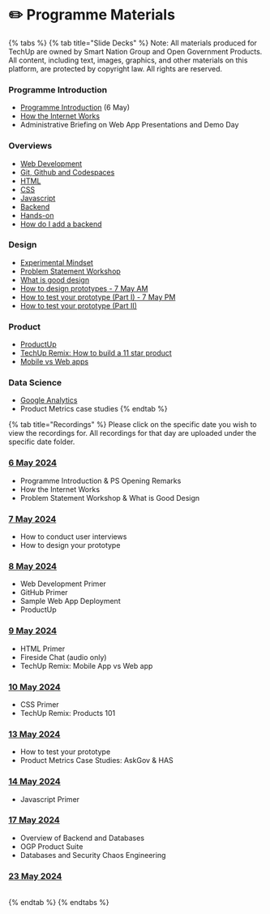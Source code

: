 # ✏️ Programme Materials



{% tabs %}
{% tab title="Slide Decks" %}
Note: All materials produced for TechUp are owned by Smart Nation Group and Open Government Products. All content, including text, images, graphics, and other materials on this platform, are protected by copyright law. All rights are reserved.



### Programme Introduction <a href="#programme-introduction" id="programme-introduction"></a>

* [Programme Introduction](https://drive.google.com/file/d/1UdaOhuF3M\_UmskIIRS6vRlrky\_n9GDPm/view?usp=sharing) (6 May)
* [How the Internet Works](https://docs.google.com/presentation/d/12su5WrpCPGDdJFkRA7WuCRqmAMv29bTyg\_pXOxgYJqg/edit?usp=sharing)
* Administrative Briefing on Web App Presentations and Demo Day

### Overviews <a href="#overviews" id="overviews"></a>

* [Web Development](https://docs.google.com/presentation/d/1yLwDaWEF4PfEDlO4AtpjDf8eRjNasNyOwZ7dJfT5RUo/edit?usp=sharing)
* [Git, Github and Codespaces](https://docs.google.com/presentation/d/1Sz8RQ7JbaY-kisoCZq-NlyEuiftWUCve3P3pbKDNpvM/edit?usp=sharing)
* [HTML](https://docs.google.com/presentation/d/1dCoYu3hbezjPL7Sv-eb4sg6YMp8uRyzfno0\_1mKgA7U/edit?usp=sharing)
* [CSS](https://docs.google.com/presentation/d/15hGVuy630iMFga7RZD77Bft9JhJNuKbETMtiMCJxWwI/edit?usp=sharing)
* [Javascript](https://docs.google.com/presentation/d/1CXiN0koSylM\_22-HZmxboNmfmtafJOjQjbqyUOIJQqM/edit?usp=sharing)
* [Backend](https://docs.google.com/presentation/d/1iYPUtL8Bls5PZRTdWSppd3e2u-q-0a40ocKpY40-qdY/edit?usp=sharing)
* [Hands-on](https://docs.google.com/document/d/1ztmKKPq9pCtzD-ArGoFFowDwaFsBNGVG/edit?usp=sharing\&ouid=115202354667796680532\&rtpof=true\&sd=true)
* [How do I add a backend](https://docs.google.com/presentation/d/13cfUpPGghtClosjqZynTNrLXV6WMfBTyuMxn92EzdoY/edit?usp=sharing)

### Design <a href="#design" id="design"></a>

* [Experimental Mindset](https://docs.google.com/presentation/d/1Rms4sa5s8U0A3jj3hEBfXGI4qsHONtyvCotlN0yqCuc/edit?usp=sharing)
* [Problem Statement Workshop](https://docs.google.com/presentation/d/1t6GhtbrqaatBF4sEKQwV7tKkTy\_vjYQyTrHnjLmkRPw/edit?usp=sharing)
* [What is good design](https://docs.google.com/presentation/d/1Nf1GJyPBtfK5v4qNKsW4IKRivtSfpK93iEvNfx6g93g/edit?usp=sharing)
* [How to design prototypes - 7 May AM](https://docs.google.com/presentation/d/1Mil5jOGyriJxUnBaBy5L98ppeU5QOfURC6xb-11pVxg/edit?usp=sharing)
* [How to test your prototype (Part I) - 7 May PM](https://docs.google.com/presentation/d/1vPPGaXvodMeRyI5Wr9tUBQ2k3SKWN1NAGFq\_6r2R7MI/edit?usp=sharing)
* [How to test your prototype (Part II)](https://docs.google.com/presentation/d/1wnSMhu8wmZlY-3IVojEOSZ8AEOb7cjGUsbDd2xst1QI/edit?usp=sharing)

### Product <a href="#product" id="product"></a>

* [ProductUp](https://docs.google.com/presentation/d/1WTSqkZnYaTpWxRUzYmycmdu3Mccj8Jel7CezN\_0TH84/edit?usp=sharing)
* [TechUp Remix: How to build a 11 star product](https://docs.google.com/presentation/d/1Nf1GJyPBtfK5v4qNKsW4IKRivtSfpK93iEvNfx6g93g/edit?usp=sharing)
* [Mobile vs Web apps](https://docs.google.com/presentation/d/1Vjz65uDL7VRe4A\_OsUzhrR65Qq2VXLp02JgUfzybrbg/edit?usp=sharing)

### Data Science <a href="#data-science" id="data-science"></a>

* [Google Analytics](https://docs.google.com/presentation/d/1Nu6qzipZkEMrg6vvXxxyKDLUBQYpJiVJihNfF72dtr4/edit?usp=drive\_link)
* Product Metrics case studies
{% endtab %}

{% tab title="Recordings" %}
Please click on the specific date you wish to view the recordings for. All recordings for that day are uploaded under the specific date folder.

### [6 May 2024](https://drive.google.com/drive/u/1/folders/153H2p3VcbTykKDqOZcWZQXLod8BD8yUX) <a href="#id-6-may-2024" id="id-6-may-2024"></a>

* Programme Introduction & PS Opening Remarks
* How the Internet Works
* Problem Statement Workshop & What is Good Design

### [7 May 2024](https://drive.google.com/drive/u/1/folders/158CtTUwg96JACdqj1lCyGuTHe3NDf9jY) <a href="#id-7-may-2024" id="id-7-may-2024"></a>

* How to conduct user interviews
* How to design your prototype

### [8 May 2024](https://drive.google.com/drive/u/1/folders/1xElRVt9F7p19plZhkCoi0m02VrJk2p-D) <a href="#id-8-may-2024" id="id-8-may-2024"></a>

* Web Development Primer
* GitHub Primer
* Sample Web App Deployment
* ProductUp

### [9 May 2024](https://drive.google.com/drive/u/1/folders/1wIbx-WuUbmFVbcJfgfJyB-\_\_ffn1P8tx) <a href="#id-9-may-2024" id="id-9-may-2024"></a>

* HTML Primer
* Fireside Chat (audio only)
* TechUp Remix: Mobile App vs Web app

### [10 May 2024](https://drive.google.com/drive/u/1/folders/1SJfIcgTb59lZ1HdKO7oqkfLxSuFDvjH3) <a href="#id-10-may-2024" id="id-10-may-2024"></a>

* CSS Primer
* TechUp Remix: Products 101

### [13 May 2024](https://drive.google.com/drive/u/1/folders/1l8pPAGHZ5-jRsr6RRaIkEXksh1KfYAGJ) <a href="#id-13-may-2024" id="id-13-may-2024"></a>

* How to test your prototype
* Product Metrics Case Studies: AskGov & HAS

### [14 May 2024](https://drive.google.com/drive/u/1/folders/1\_HxxOqiossZbZTMNv31RyOnlNDAaU7UV) <a href="#id-14-may-2024" id="id-14-may-2024"></a>

* Javascript Primer

### [17 May 2024](https://drive.google.com/drive/u/1/folders/1esOC4uMxW-EUCmU2duIE78wcq9uULsBg) <a href="#id-17-may-2024" id="id-17-may-2024"></a>

* Overview of Backend and Databases
* OGP Product Suite
* Databases and Security Chaos Engineering

### [23 May 2024](https://drive.google.com/drive/u/1/folders/1AS2rYHLPdiqGNEXO9QkyfhCrxl4PSsCm) <a href="#id-23-may-2024" id="id-23-may-2024"></a>

[\
](https://info.techup.live/programme-essentials/detailed-programme-schedule)
{% endtab %}
{% endtabs %}

